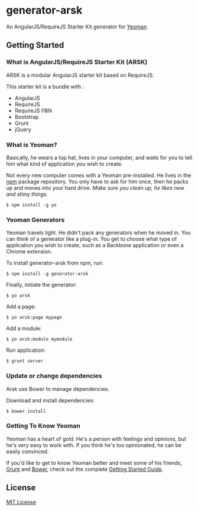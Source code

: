 # generator-arsk

An AngularJS/RequireJS Starter Kit generator for [Yeoman](http://yeoman.io).


## Getting Started

### What is AngularJS/RequireJS Starter Kit (ARSK)

ARSK is a modular AngularJS starter kit based on RequireJS.

This starter kit is a bundle with :
* AngularJS
* RequireJS 
* RequireJS I18N
* Bootstrap
* Grunt
* jQuery


### What is Yeoman?
Basically, he wears a top hat, lives in your computer, and waits for you to tell him what kind of application you wish to create.

Not every new computer comes with a Yeoman pre-installed. He lives in the [npm](https://npmjs.org) package repository. You only have to ask for him once, then he packs up and moves into your hard drive. *Make sure you clean up, he likes new and shiny things.*

```
$ npm install -g yo
```

### Yeoman Generators

Yeoman travels light. He didn't pack any generators when he moved in. You can think of a generator like a plug-in. You get to choose what type of application you wish to create, such as a Backbone application or even a Chrome extension.

To install generator-arsk from npm, run:

```
$ npm install -g generator-arsk
```

Finally, initiate the generator:

```
$ yo arsk
```

Add a page:
```
$ yo arsk:page mypage
```

Add a module:
```
$ yo arsk:module mymodule
```

Run application:
```
$ grunt server
```
### Update or change dependencies
Arsk use Bower to manage dependencies.

Download and install dependencies:
```
$ bower install
```

### Getting To Know Yeoman

Yeoman has a heart of gold. He's a person with feelings and opinions, but he's very easy to work with. If you think he's too opinionated, he can be easily convinced.

If you'd like to get to know Yeoman better and meet some of his friends, [Grunt](http://gruntjs.com) and [Bower](http://bower.io), check out the complete [Getting Started Guide](https://github.com/yeoman/yeoman/wiki/Getting-Started).


## License

[MIT License](http://en.wikipedia.org/wiki/MIT_License)
